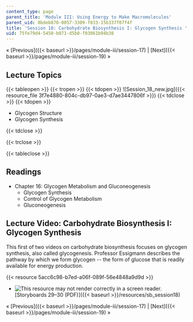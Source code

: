 ```yaml
---
content_type: page
parent_title: 'Module III: Using Energy to Make Macromolecules'
parent_uid: 0bdeb870-0057-3309-f833-15b337f07f4f
title: 'Session 18: Carbohydrate Biosynthesis I: Glycogen Synthesis '
uid: 75fe79d4-5450-b071-d5b0-f03061b94b38
---
```


« [Previous]({{< baseurl >}}/pages/module-iii/session-17) | [Next]({{< baseurl >}}/pages/module-iii/session-19) »

Lecture Topics
--------------

{{< tableopen >}}
{{< tropen >}}
{{< tdopen >}}
![Session_18_new.jpg]({{< resource_file 3f7e4880-804c-db97-0ae3-d7ae3447806f >}})
{{< tdclose >}}
{{< tdopen >}}


*   Glycogen Structure
*   Glycogen Synthesis


{{< tdclose >}}

{{< trclose >}}

{{< tableclose >}}

Readings
--------

*   Chapter 16: Glycogen Metabolism and Gluconeogenesis
    *   Glycogen Synthesis
    *   Control of Glycogen Metabolism
    *   Gluconeogenesis

Lecture Video: Carbohydrate Biosynthesis I: Glycogen Synthesis
--------------------------------------------------------------

This first of two videos on carbohydrate biosynthesis focuses on glycogen synthesis, also called glycogenesis. Professor Essigmann describes the pathway by which we form glycogen -- the form of glucose that is readily available for energy production.

{{< resource 5acc6c98-b7ed-a06f-089f-56e4848a9d9d >}}

*   ![This resource may not render correctly in a screen reader.](/images/inacessible.gif)[Storyboards 29–30 (PDF)]({{< baseurl >}}/resources/sb_session18)

« [Previous]({{< baseurl >}}/pages/module-iii/session-17) | [Next]({{< baseurl >}}/pages/module-iii/session-19) »